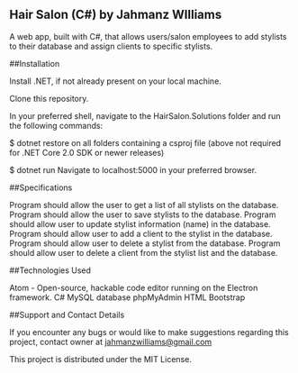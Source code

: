 ## Hair Salon (C#) by Jahmanz WIlliams

A web app, built with C#, that allows users/salon employees to add stylists to their database and assign clients to specific stylists.

##Installation

Install .NET, if not already present on your local machine.

Clone this repository.

In your preferred shell, navigate to the HairSalon.Solutions folder and run the following commands:

$ dotnet restore on all folders containing a csproj file (above not required for .NET Core 2.0 SDK or newer releases)

$ dotnet run Navigate to localhost:5000 in your preferred browser.

##Specifications

Program should allow the user to get a list of all stylists on the database.
Program should allow the user to save stylists to the database.
Program should allow user to update stylist information (name) in the database.
Program should allow user to add a client to the stylist in the database.
Program should allow user to delete a stylist from the database.
Program should allow user to delete a client from the stylist list and the database.

##Technologies Used

Atom - Open-source, hackable code editor running on the Electron framework.
C#
MySQL database
phpMyAdmin
HTML
Bootstrap

##Support and Contact Details

If you encounter any bugs or would like to make suggestions regarding this project, contact owner at jahmanzwilliams@gmail.com

This project is distributed under the MIT License.
